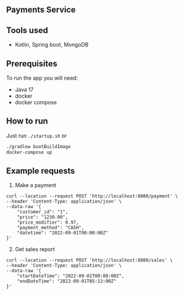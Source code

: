 ## Payments Service

## Tools used
- Kotlin, Spring boot, MongoDB

## Prerequisites 
To run the app you will need:
- Java 17
- docker
- docker compose

## How to run
Just run `./startup.sh`
or 
```bash
./gradlew bootBuildImage
docker-compose up
```

## Example requests
1. Make a payment
```
curl --location --request POST 'http://localhost:8080/payment' \
--header 'Content-Type: application/json' \
--data-raw '{
    "customer_id": "1",
    "price": "1230.00",
    "price_modifier": 0.97,
    "payment_method": "CASH",
    "datetime": "2022-09-01T00:00:00Z"
}'
```
2. Get sales report
```
curl --location --request POST 'http://localhost:8080/sales' \
--header 'Content-Type: application/json' \
--data-raw '{
    "startDateTime": "2022-09-01T00:00:00Z",
    "endDateTime": "2022-09-01T05:13:00Z"
}'
```